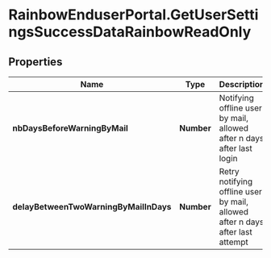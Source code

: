 # RainbowEnduserPortal.GetUserSettingsSuccessDataRainbowReadOnly

## Properties

Name | Type | Description | Notes
------------ | ------------- | ------------- | -------------
**nbDaysBeforeWarningByMail** | **Number** | Notifying offline user by mail, allowed after n days after last login | 
**delayBetweenTwoWarningByMailInDays** | **Number** | Retry notifying offline user by mail, allowed after n days after last attempt | 


